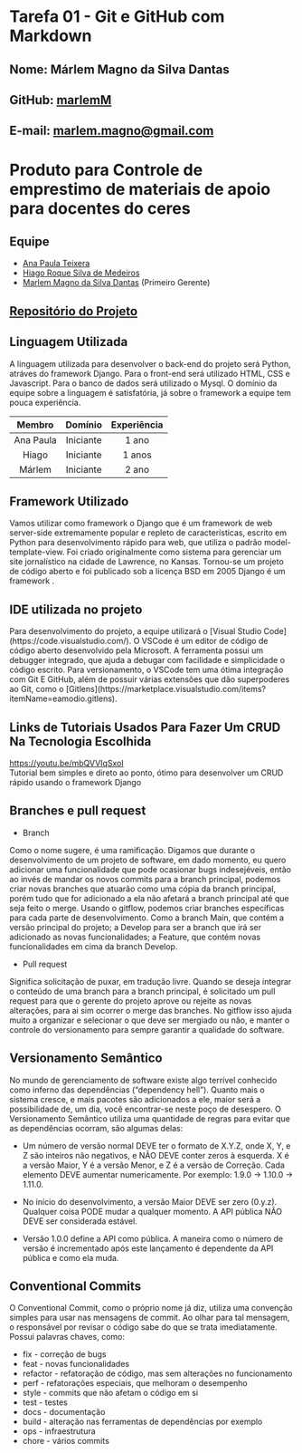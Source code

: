 # Tarefa 01 - Git e GitHub com Markdown

## Nome: Márlem Magno da Silva Dantas
## GitHub: [marlemM](https://github.com/marlemM)
## E-mail: marlem.magno@gmail.com

# Produto para Controle de emprestimo de materiais de apoio para docentes do ceres
## Equipe
- [Ana Paula Teixera](https://github.com/paulinhatexx)
- [Hiago Roque Silva de Medeiros](https://github.com/HiagoRoque)
- [Marlem Magno da Silva Dantas](https://github.com/marlemM) (Primeiro Gerente)
## [Repositório do Projeto](https://github.com/marlemM/SCMA) 

## Linguagem Utilizada
<p> A linguagem utilizada para desenvolver o back-end do projeto será Python, atráves do framework Django. Para o front-end será utilizado HTML, CSS e Javascript. Para o banco de dados será utilizado o Mysql.
O domínio da equipe sobre a linguagem é satisfatória, já sobre o framework a equipe tem pouca experiência.</p>

Membro          | Domínio       | Experiência
:--------------:|:-------------:|:-------:
Ana Paula       | Iniciante     | 1 ano
Hiago           | Iniciante     | 1 anos
Márlem          | Iniciante     | 2 ano

## Framework Utilizado
<p>Vamos utilizar como framework o Django que é um framework de web server-side extremamente popular e repleto de características, escrito em Python para desenvolvimento rápido para web, que utiliza o padrão model-template-view. Foi criado originalmente como sistema para gerenciar um site jornalístico na cidade de Lawrence, no Kansas. Tornou-se um projeto de código aberto e foi publicado sob a licença BSD em 2005 Django é um framework .<p>

## IDE utilizada no projeto
<p>Para desenvolvimento do projeto, a equipe utilizará o [Visual Studio Code](https://code.visualstudio.com/). O VSCode é um editor de código de código aberto desenvolvido pela Microsoft. A ferramenta possui um debugger integrado, que ajuda a debugar com facilidade e simplicidade o código escrito. Para versionamento, o VSCode tem uma ótima integração com Git E GitHub, além de possuir várias extensões que dão superpoderes ao Git, como o [Gitlens](https://marketplace.visualstudio.com/items?itemName=eamodio.gitlens).<p>

## Links de Tutoriais Usados Para Fazer Um CRUD Na Tecnologia Escolhida

https://youtu.be/mbQVVIqSxoI  
Tutorial bem simples e direto ao ponto, ótimo para desenvolver um CRUD rápido usando o framework Django

## Branches e pull request
- Branch  
<p>Como o nome sugere, é uma ramificação. Digamos que durante o desenvolvimento de um projeto de software, em dado momento, eu quero adicionar uma funcionalidade que pode ocasionar bugs indesejéveis, então ao invés de mandar os novos commits para a branch principal, podemos criar novas branches que atuarão como uma cópia da branch principal, porém tudo que for adicionado a ela não afetará a branch principal até que seja feito o merge. Usando o gitflow, podemos criar branches específicas para cada parte de desenvolvimento. Como a branch Main, que contém a versão principal do projeto; a Develop para ser a branch que irá ser adicionado as novas funcionalidades; a Feature, que contém novas funcionalidades em cima da branch Develop.<p>

- Pull request  
<p>Significa solicitação de puxar, em tradução livre. Quando se deseja integrar o conteúdo de uma branch para a branch principal, é solicitado um pull request para que o gerente do projeto aprove ou rejeite as novas alterações, para ai sim ocorrer o merge das branches. No gitflow isso ajuda muito a organizar e selecionar o que deve ser mergiado ou não, e manter o controle do versionamento para sempre garantir a qualidade do software.<p>


## Versionamento Semântico
<p>No mundo de gerenciamento de software existe algo terrível conhecido como inferno das dependências (“dependency hell”). Quanto mais o sistema cresce, e mais pacotes são adicionados a ele, maior será a possibilidade de, um dia, você encontrar-se neste poço de desespero. O Versionamento Semântico utiliza uma quantidade de regras para evitar que as dependências ocorram, são algumas delas:<p>

- Um número de versão normal DEVE ter o formato de X.Y.Z, onde X, Y, e Z são inteiros não negativos, e NÃO DEVE conter zeros à esquerda. X é a versão Maior, Y é a versão Menor, e Z é a versão de Correção. Cada elemento DEVE aumentar numericamente. Por exemplo: 1.9.0 -> 1.10.0 -> 1.11.0.

- No início do desenvolvimento, a versão Maior DEVE ser zero (0.y.z). Qualquer coisa PODE mudar a qualquer momento. A API pública NÃO DEVE ser considerada estável.

- Versão 1.0.0 define a API como pública. A maneira como o número de versão é incrementado após este lançamento é dependente da API pública e como ela muda.


## Conventional Commits
<p> O Conventional Commit, como o próprio nome já diz, utiliza uma convenção simples para usar nas mensagens de commit. Ao olhar para tal mensagem, o responsável por revisar o código sabe do que se trata imediatamente. Possui palavras chaves, como:</p>
 
- fix - correção de bugs  
- feat - novas funcionalidades  
- refactor - refatoração de código, mas sem alterações no funcionamento  
- perf - refatorações especiais, que melhoram o desempenho 
- style - commits que não afetam o código em si  
- test - testes  
- docs - documentação  
- build - alteração nas ferramentas de dependências por exemplo  
- ops - infraestrutura  
- chore - vários commits  